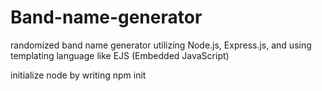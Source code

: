 # Band-name-generator
randomized band name generator utilizing Node.js, Express.js, and using templating language like EJS (Embedded JavaScript)

initialize node by writing npm init

